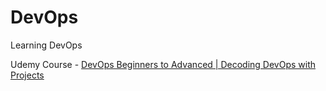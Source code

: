 # DevOps

Learning DevOps

Udemy Course - [DevOps Beginners to Advanced | Decoding DevOps with Projects](https://www.udemy.com/course/decodingdevops/)
